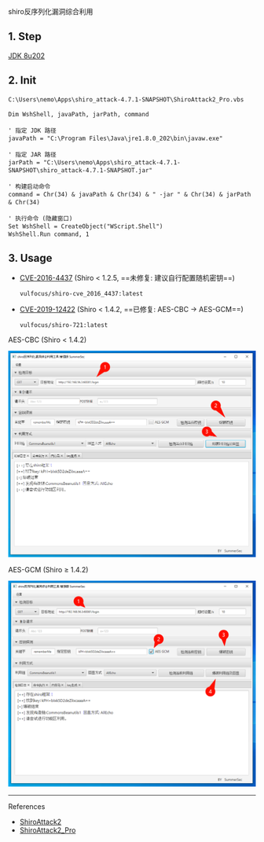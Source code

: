 shiro反序列化漏洞综合利用

## 1. Step

[JDK 8u202](https://www.oracle.com/java/technologies/javase/javase8-archive-downloads.html)

## 2. Init

```
C:\Users\nemo\Apps\shiro_attack-4.7.1-SNAPSHOT\ShiroAttack2_Pro.vbs
```

```
Dim WshShell, javaPath, jarPath, command

' 指定 JDK 路径
javaPath = "C:\Program Files\Java\jre1.8.0_202\bin\javaw.exe"

' 指定 JAR 路径
jarPath = "C:\Users\nemo\Apps\shiro_attack-4.7.1-SNAPSHOT\shiro_attack-4.7.1-SNAPSHOT.jar"

' 构建启动命令
command = Chr(34) & javaPath & Chr(34) & " -jar " & Chr(34) & jarPath & Chr(34)

' 执行命令 (隐藏窗口)
Set WshShell = CreateObject("WScript.Shell")
WshShell.Run command, 1

```

## 3. Usage

- [CVE-2016-4437](https://hackerone.com/hacktivity/cve_discovery?id=CVE-2016-4437) (Shiro < 1.2.5, ==未修复: 建议自行配置随机密钥==)

  ```
  vulfocus/shiro-cve_2016_4437:latest
  ```

- [CVE-2019-12422](https://hackerone.com/hacktivity/cve_discovery?id=CVE-2019-12422) (Shiro < 1.4.2, ==已修复: AES-CBC -> AES-GCM==)

  ```
  vulfocus/shiro-721:latest
  ```

AES-CBC (Shiro < 1.4.2)

![AES-CBC](./../../../../../images/ShiroAttack2/AES-CBC.png)

AES-GCM (Shiro ≥ 1.4.2)

![AES-GCM](./../../../../../images/ShiroAttack2/AES-GCM.png)

---

References

- [ShiroAttack2](https://github.com/SummerSec/ShiroAttack2)
- [ShiroAttack2_Pro](https://github.com/Chave0v0/ShiroAttack2_Pro)


